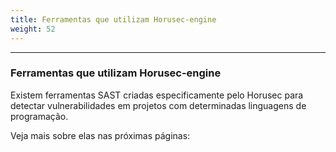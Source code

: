 ```yaml
---
title: Ferramentas que utilizam Horusec-engine
weight: 52
---
```


---

### Ferramentas que utilizam Horusec-engine 

Existem ferramentas SAST criadas especificamente pelo Horusec para detectar vulnerabilidades em projetos com determinadas linguagens de programação. 

Veja mais sobre elas nas próximas páginas: